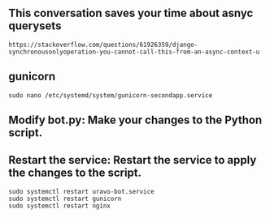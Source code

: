 ## This conversation saves your time about asnyc querysets
```
https://stackoverflow.com/questions/61926359/django-synchronousonlyoperation-you-cannot-call-this-from-an-async-context-u
```

## gunicorn
```
sudo nano /etc/systemd/system/gunicorn-secondapp.service
```

## Modify bot.py: Make your changes to the Python script.
## Restart the service: Restart the service to apply the changes to the script.
```
sudo systemctl restart uravo-bot.service
sudo systemctl restart gunicorn
sudo systemctl restart nginx

```